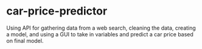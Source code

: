 # car-price-predictor
Using API for gathering data from a web search, cleaning the data, creating a model, and using a GUI to take in variables and predict a car price based on final model.
